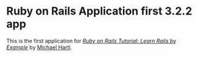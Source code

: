 # Ruby on Rails Application first 3.2.2 app

This is the first application for
[*Ruby on Rails Tutorial: Learn Rails by Example*](http://railstutorial.org/) 
by [Michael Hartl](http://michaelhartl.com/).